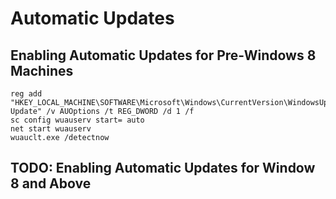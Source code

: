 # Automatic Updates

## Enabling Automatic Updates for Pre-Windows 8 Machines

    reg add "HKEY_LOCAL_MACHINE\SOFTWARE\Microsoft\Windows\CurrentVersion\WindowsUpdate\Auto Update" /v AUOptions /t REG_DWORD /d 1 /f 
    sc config wuauserv start= auto
    net start wuauserv
    wuauclt.exe /detectnow

## TODO: Enabling Automatic Updates for Window 8 and Above
